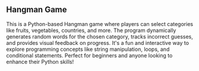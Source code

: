 ## Hangman Game
This is a Python-based Hangman game where players can select categories like fruits, vegetables, countries, and more. The program dynamically generates random words for the chosen category, tracks incorrect guesses, and provides visual feedback on progress. It's a fun and interactive way to explore programming concepts like string manipulation, loops, and conditional statements. Perfect for beginners and anyone looking to enhance their Python skills!
